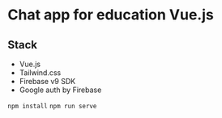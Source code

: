 # Chat app for education Vue.js

## Stack

* Vue.js
* Tailwind.css
* Firebase v9 SDK
* Google auth by Firebase

`npm install`
`npm run serve`
